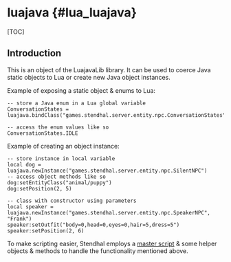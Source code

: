 
luajava {#lua_luajava}
=======

[TOC]

## Introduction

This is an object of the LuajavaLib library. It can be used to coerce Java static objects to Lua or create new Java object instances.

Example of exposing a static object & enums to Lua:
```
-- store a Java enum in a Lua global variable
ConversationStates = luajava.bindClass("games.stendhal.server.entity.npc.ConversationStates")

-- access the enum values like so
ConversationStates.IDLE
```

Example of creating an object instance:
```
-- store instance in local variable
local dog = luajava.newInstance("games.stendhal.server.entity.npc.SilentNPC")
-- access object methods like so
dog:setEntityClass("animal/puppy")
dog:setPosition(2, 5)

-- class with constructor using parameters
local speaker = luajava.newInstance("games.stendhal.server.entity.npc.SpeakerNPC", "Frank")
speaker:setOutfit("body=0,head=0,eyes=0,hair=5,dress=5")
speaker:setPosition(2, 6)
```

To make scripting easier, Stendhal employs a [master script](https://github.com/arianne/stendhal/blob/master/src/games/stendhal/server/core/scripting/lua/init.lua) & some helper objects & methods to handle the functionality mentioned above.
